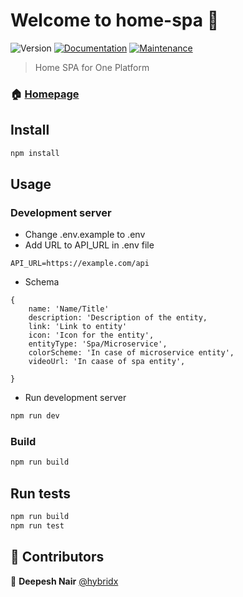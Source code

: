 # Welcome to home-spa 👋
![Version](https://img.shields.io/badge/version-1.0.0-blue.svg?cacheSeconds=2592000)
[![Documentation](https://img.shields.io/badge/documentation-yes-brightgreen.svg)](https://github.com/1-Platform/one-platform#readme)
[![Maintenance](https://img.shields.io/badge/Maintained%3F-yes-green.svg)](https://github.com/1-Platform/one-platform/graphs/commit-activity)

> Home SPA for One Platform

### 🏠 [Homepage](https://github.com/1-Platform/one-platform)

## Install

```sh
npm install
```

## Usage
### Development server
- Change .env.example to .env
- Add URL to API_URL in .env file
```
API_URL=https://example.com/api
```
- Schema
```
{
    name: 'Name/Title'
    description: 'Description of the entity,
    link: 'Link to entity'
    icon: 'Icon for the entity',
    entityType: 'Spa/Microservice',
    colorScheme: 'In case of microservice entity',
    videoUrl: 'In caase of spa entity',

}
```
- Run development server
```sh
npm run dev
```

### Build
```sh
npm run build
```

## Run tests

```sh
npm run build
npm run test
```

## 🤝 Contributors

👤 **Deepesh Nair** [@hybridx](https://github.com/hybridx)


